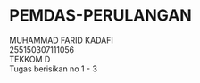 # PEMDAS-PERULANGAN
MUHAMMAD FARID KADAFI<br>
255150307111056<br>
TEKKOM D<br>
Tugas berisikan no 1 - 3
